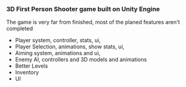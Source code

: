 ### 3D First Person Shooter game built on Unity Engine

The game is very far from finished, most of the planed features aren't completed
* Player system, controller, stats, ui,
* Player Selection, animations, show stats, ui,
* Aiming system, animations and ui,
* Enemy AI, controllers and 3D models and animations
* Better Levels
* Inventory
* UI

